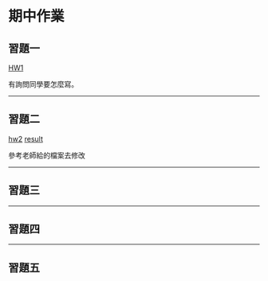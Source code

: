 # 期中作業

## 習題一

[HW1](https://github.com/yunuun/_sp/blob/main/03c-compiler3/compiler.c)

有詢問同學要怎麼寫。

---

## 習題二

[hw2](https://github.com/yunuun/_sp/tree/main/hw2)
[result](https://github.com/yunuun/_sp/blob/main/hw2/result.md)

參考老師給的檔案去修改

---

## 習題三



---

## 習題四



---

## 習題五



